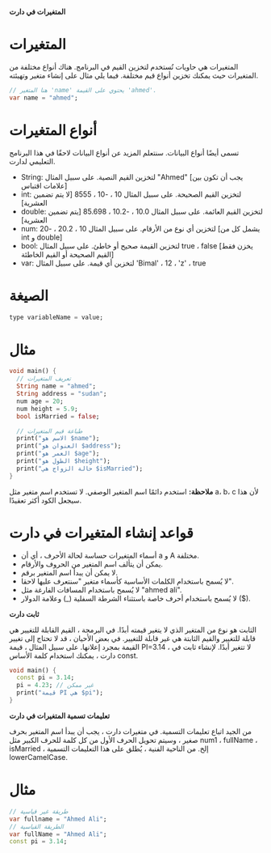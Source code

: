 **المتغيرات في دارت**

# المتغيرات

المتغيرات هي حاويات تُستخدم لتخزين القيم في البرنامج. هناك أنواع مختلفة من المتغيرات حيث يمكنك تخزين أنواع قيم مختلفة. فيما يلي مثال على إنشاء متغير وتهيئته.

```dart
// هنا المتغير 'name' يحتوي على القيمة 'ahmed'.
var name = "ahmed";
```

# أنواع المتغيرات

تسمى أيضًا أنواع البيانات. سنتعلم المزيد عن أنواع البيانات لاحقًا في هذا البرنامج التعليمي لدارت.

- String: لتخزين القيم النصية. على سبيل المثال "Ahmed" [يجب أن تكون بين علامات اقتباس]
- int: لتخزين القيم الصحيحة. على سبيل المثال 10 ، -10 ، 8555 [لا يتم تضمين العشرية]
- double: لتخزين القيم العائمة. على سبيل المثال 10.0 ، -10.2 ، 85.698 [يتم تضمين العشرية]
- num: لتخزين أي نوع من الأرقام. على سبيل المثال 10 ، 20.2 ، -20 [يشمل كل من int و double]
- bool: لتخزين القيمة صحيح أو خاطئ. على سبيل المثال true ، false [يخزن فقط القيم الصحيحة أو القيم الخاطئة]
- var: لتخزين أي قيمة. على سبيل المثال 'Bimal' ، 12 ، 'z' ، true

# الصيغة

```dart
type variableName = value;
```

# مثال

```dart
void main() {
  // تعريف المتغيرات
  String name = "ahmed";
  String address = "sudan";
  num age = 20; 
  num height = 5.9;
  bool isMarried = false;

  // طباعة قيم المتغيرات
  print("الاسم هو $name");
  print("العنوان هو $address");
  print("العمر هو $age");
  print("الطول هو $height");
  print("حالة الزواج هي $isMarried");
}
```

**ملاحظة:**
استخدم دائمًا اسم المتغير الوصفي. لا تستخدم اسم متغير مثل a، b، c لأن هذا سيجعل الكود أكثر تعقيدًا.

# قواعد إنشاء المتغيرات في دارت

- أسماء المتغيرات حساسة لحالة الأحرف ، أي أن a و A مختلفة.
- يمكن أن يتألف اسم المتغير من الحروف والأرقام.
- لا يمكن أن يبدأ اسم المتغير برقم.
- لا يُسمح باستخدام الكلمات الأساسية كأسماء متغير "سنتعرف عليها لاحقا".
- لا يُسمح باستخدام المسافات الفارغة مثل "ahmed ali".
- لا يُسمح باستخدام أحرف خاصة باستثناء الشرطة السفلية (_) وعلامة الدولار ($).

**ثابت دارت**

الثابت هو نوع من المتغير الذي لا يتغير قيمته أبدًا. في البرمجة ، القيم القابلة للتغيير هي قابلة للتغيير والقيم الثابتة هي غير قابلة للتغيير. في بعض الأحيان ، قد لا تحتاج إلى تغيير القيمة بمجرد إعلانها. على سبيل المثال ، قيمة PI=3.14 ، لا تتغير أبدًا. لإنشاء ثابت في دارت ، يمكنك استخدام كلمة الأساس const.

```dart
void main() {
  const pi = 3.14;
  pi = 4.23; // غير ممكن
  print("قيمة PI هي $pi");
}
```

**تعليمات تسمية المتغيرات في دارت**

من الجيد اتباع تعليمات التسمية. في متغيرات دارت ، يجب أن يبدأ اسم المتغير بحرف صغير ، وسيتم تحويل الحرف الأول من كل كلمة للحرف الكبير مثل num1 ، fullName ، isMarried ، إلخ. من الناحية الفنية ، يُطلق على هذا التعليمات التسمية lowerCamelCase.

# مثال

```dart
// طريقة غير قياسية
var fullname = "Ahmed Ali";
// الطريقة القياسية
var fullName = "Ahmed Ali";
const pi = 3.14;
```
